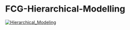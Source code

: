 # FCG-Hierarchical-Modelling

[![Hierarchical_Modeling](https://i9.ytimg.com/vi/Gpk4CowKrYo/mq2.jpg?sqp=CJjtz_IF&rs=AOn4CLAzEhqCQaTZP1kjfsqGz3cdhbxhTw)](https://www.youtube.com/embed/Gpk4CowKrYo)
